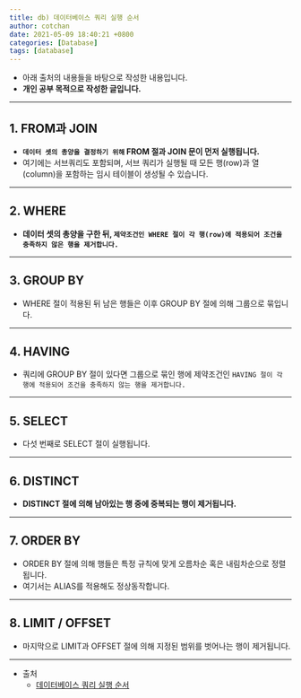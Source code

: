 ```yaml
---
title: db) 데이터베이스 쿼리 실행 순서
author: cotchan 
date: 2021-05-09 18:40:21 +0800 
categories: [Database]
tags: [database]
---
```


+ 아래 출처의 내용들을 바탕으로 작성한 내용입니다.    
+ **개인 공부 목적으로 작성한 글입니다.**

---

## 1. FROM과 JOIN

+ **`데이터 셋의 총양을 결정하기 위해` FROM 절과 JOIN 문이 먼저 실행됩니다.**
+ 여기에는 서브쿼리도 포함되며, 서브 쿼리가 실행될 때 모든 행(row)과 열(column)을 포함하는 임시 테이블이 생성될 수 있습니다.

---

## 2. WHERE

+ **데이터 셋의 총양을 구한 뒤, `제약조건인 WHERE 절이 각 행(row)에 적용되어 조건을 충족하지 않은 행을 제거합니다.`**

---

## 3. GROUP BY

+ WHERE 절이 적용된 뒤 남은 행들은 이후 GROUP BY 절에 의해 그룹으로 묶입니다.

---

## 4. HAVING

+ 쿼리에 GROUP BY 절이 있다면 그룹으로 묶인 행에 제약조건인 `HAVING 절이 각 행에 적용되어 조건을 충족하지 않는 행을 제거합니다.`

---

## 5. SELECT

+ 다섯 번째로 SELECT 절이 실행됩니다.

---

## 6. DISTINCT

+ **DISTINCT 절에 의해 남아있는 행 중에 중복되는 행이 제거됩니다.**

---

## 7. ORDER BY

+ ORDER BY 절에 의해 행들은 특정 규칙에 맞게 오름차순 혹은 내림차순으로 정렬됩니다.
+ 여기서는 ALIAS를 적용해도 정상동작합니다.

---

## 8. LIMIT / OFFSET

+ 마지막으로 LIMIT과 OFFSET 절에 의해 지정된 범위를 벗어나는 행이 제거됩니다.

---
+ 출처
    + [데이터베이스 쿼리 실행 순서](https://jaimemin.tistory.com/1475)

